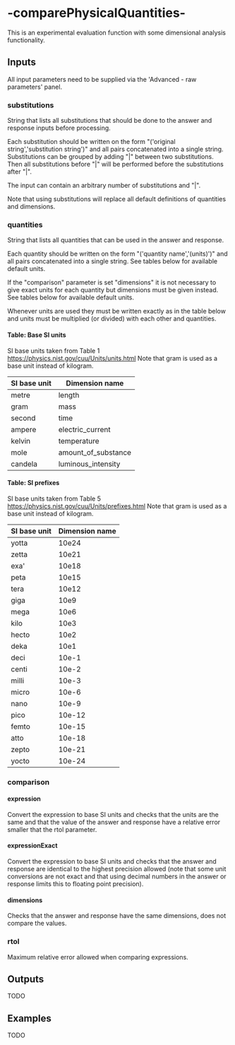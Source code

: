 # -comparePhysicalQuantities-
This is an experimental evaluation function with some dimensional analysis functionality.

## Inputs
All input parameters need to be supplied via the 'Advanced - raw parameters' panel.

### substitutions

String that lists all substitutions that should be done to the answer and response inputs before processing.

Each substitution should be written on the form "('original string','substitution string')" and all pairs concatenated into a single string. Substitutions can be grouped by adding "|" between two substitutions. Then all substitutions before "|" will be performed before the substitutions after "|".

The input can contain an arbitrary number of substitutions and "|".

Note that using substitutions will replace all default definitions of quantities and dimensions.

### quantities

String that lists all quantities that can be used in the answer and response.

Each quantity should be written on the form "('quantity name','(units)')" and all pairs concatenated into a single string. See tables below for available default units.

If the "comparison" parameter is set "dimensions" it is not necessary to give exact units for each quantity but dimensions must be given instead. See tables below for available default units.

Whenever units are used they must be written exactly as in the table below and units must be multiplied (or divided) with each other and quantities. 

#### Table: Base SI units

SI base units taken from Table 1 https://physics.nist.gov/cuu/Units/units.html
Note that gram is used as a base unit instead of kilogram.

| SI base unit | Dimension name      |
|--------------|---------------------|
| metre        | length              |
| gram         | mass                |
| second       | time                |
| ampere       | electric_current    |
| kelvin       | temperature         |
| mole         | amount_of_substance |
| candela      | luminous_intensity  |

#### Table: SI prefixes

SI base units taken from Table 5 https://physics.nist.gov/cuu/Units/prefixes.html
Note that gram is used as a base unit instead of kilogram.

| SI base unit | Dimension name      |
|--------------|---------------------|
| yotta        | 10e24               |
| zetta        | 10e21               |
| exa'         | 10e18               |
| peta         | 10e15               |
| tera         | 10e12               |
| giga         | 10e9                |
| mega         | 10e6                |
| kilo         | 10e3                |
| hecto        | 10e2                |
| deka         | 10e1                |
| deci         | 10e-1               |
| centi        | 10e-2               |
| milli        | 10e-3               |
| micro        | 10e-6               |
| nano         | 10e-9               |
| pico         | 10e-12              |
| femto        | 10e-15              |
| atto         | 10e-18              |
| zepto        | 10e-21              |
| yocto        | 10e-24              |

### comparison

#### expression

Convert the expression to base SI units and checks that the units are the same and that the value of the answer and response have a relative error smaller that the rtol parameter.

#### expressionExact

Convert the expression to base SI units and checks that the answer and response are identical to the highest precision allowed (note that some unit conversions are not exact and that using decimal numbers in the answer or response limits this to floating point precision).

#### dimensions

Checks that the answer and response have the same dimensions, does not compare the values.

### rtol

Maximum relative error allowed when comparing expressions.

## Outputs
TODO

## Examples
TODO